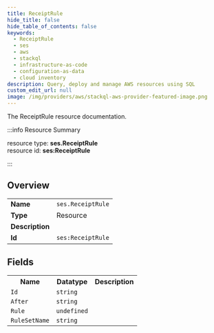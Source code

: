 ```yaml
---
title: ReceiptRule
hide_title: false
hide_table_of_contents: false
keywords:
  - ReceiptRule
  - ses
  - aws
  - stackql
  - infrastructure-as-code
  - configuration-as-data
  - cloud inventory
description: Query, deploy and manage AWS resources using SQL
custom_edit_url: null
image: /img/providers/aws/stackql-aws-provider-featured-image.png
---
```

The ReceiptRule resource documentation.

:::info Resource Summary

<div class="row">
<div class="providerDocColumn">
<span>resource type:&nbsp;<b>ses.ReceiptRule</b></span><br />
<span>resource id:&nbsp;<b>ses:ReceiptRule</b></span><br />
</div>
</div>

:::

## Overview
<table><tbody>
<tr><td><b>Name</b></td><td><code>ses.ReceiptRule</code></td></tr>
<tr><td><b>Type</b></td><td>Resource</td></tr>
<tr><td><b>Description</b></td><td></td></tr>
<tr><td><b>Id</b></td><td><code>ses:ReceiptRule</code></td></tr>
</tbody></table>

## Fields
<table><tbody>
<tr><th>Name</th><th>Datatype</th><th>Description</th></tr>
<tr><td><code>Id</code></td><td><code>string</code></td><td></td></tr><tr><td><code>After</code></td><td><code>string</code></td><td></td></tr><tr><td><code>Rule</code></td><td><code>undefined</code></td><td></td></tr><tr><td><code>RuleSetName</code></td><td><code>string</code></td><td></td></tr>
</tbody></table>